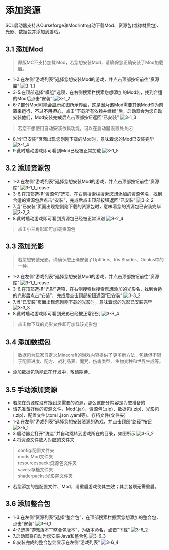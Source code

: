 # 添加资源
SCL启动器支持从Curseforge和Modrinth自动下载Mod、资源包(或称材质包)、光影、数据包并添加到游戏。

## 3.1 添加Mod
> 原版MC不支持加载Mod，若您想安装Mod，请确保您正确安装了Mod加载器。
- 1-2.在左侧“游戏列表”选择您想安装Mod的游戏，并点击顶部按钮前往“资源库”
![3-1_1](../resources/addresources/3-1_1.png)
- 3-5.在顶部选择“模组”选项，在右侧搜索栏搜索您想添加的Mod名，找到合适的Mod后点击“安装”
![3-1_2](../resources/addresources/3-1_2.png)
- 6-7.部分Mod可能会显示如图所示界面，这是因为该Mod需要其他Mod作为前置来运行，不过不用担心，点击“下载所有依赖并继续”后，启动器会为您自动安装他们，Mod安装完成后点击顶部按钮返回“已安装”
![3-1_3](../resources/addresources/3-1_3.png)
> 若您不想使用自动安装依赖功能，可以在启动器设置处关闭
- 8.当“已安装”页面出现您刚刚下载的Mod时，意味着您的Mod已安装完毕
![3-1_4](../resources/addresources/3-1_4.png)
- 9.此时启动游戏即可看到Mod已经被正常加载
![3-1_5](../resources/addresources/3-1_5.png)

## 3.2 添加资源包
- 1-2.在左侧“游戏列表”选择您想安装Mod的游戏，并点击顶部按钮前往“资源库”
![3-1_1_reuse](../resources/addresources/3-1_1.png)
- 3-6.在顶部选择“资源包”选项，在右侧搜索栏搜索您想添加的资源包名，找到合适的资源包后点击“安装”，完成后点击顶部按钮返回“已安装”
![3-2_2](../resources/addresources/3-2_2.png)
- 7.当“已安装”页面出现您刚刚下载的资源包时，意味着您的资源包已安装完毕
![3-2_3](../resources/addresources/3-2_3.png)
- 8.此时启动游戏即可看到资源包已经被正常识别
![3-2_4](../resources/addresources/3-2_4.png)
> 点击小三角形即可加载资源包

## 3.3 添加光影
> 若您想安装光影，请确保您正确安装了Optifine、Iris Shader、Oculus中的一种。
- 1-2.在左侧“游戏列表”选择您想安装Mod的游戏，并点击顶部按钮前往“资源库”
![3-1_1_reuse](../resources/addresources/3-1_1.png)
- 3-6.在顶部选择“光影”选项，在右侧搜索栏搜索您想添加的光影名，找到合适的光影后点击“安装”，完成后点击顶部按钮返回“已安装”
![3-3_2](../resources/addresources/3-3_2.png)
- 7.当“已安装”页面出现您刚刚下载的光影时，意味着您的光影已安装完毕
![3-3_3](../resources/addresources/3-3_3.png)
- 8.此时启动游戏即可看到光影已经被正常识别
![3-3_4](../resources/addresources/3-3_4.png)
> 点击你下载的光影文件即可加载该光影包

## 3.4 添加数据包
> 数据包为玩家自定义Minecraft的游戏内容提供了更多新方法，包括但不限于配置进度、配方、战利品表、魔咒、伤害类型、生物变种和世界生成等。
- 添加数据包功能正在开发中，敬请期待...

## 3.5 手动添加资源
- 若您在资源库没有搜到您需要的资源，那么这部分内容是为您准备的
- 请先准备好你的资源文件，Mod(.jar)、资源包(.zip)、数据包(.zip)、光影包(.zip)、配置文件(.toml .json .yaml等)、存档文件(文件夹)
- 1-2.在左侧“游戏列表”选择您想安装资源的游戏，并点击顶部“路径”按钮
![3-5_1](../resources/addresources/3-5_1.png)
- 3.启动器会打开“访达”并自动跳转到游戏所在的目录，如图所示
![3-5_2](../resources/addresources/3-5_2.png)
- 4.将资源文件放入对应的文件夹
> config:配置文件夹\
> mods:Mod文件夹\
> resourcespack:资源包文件夹\
> saves:存档文件夹\
> shaderpacks:光影包文件夹
- 若您添加的是配置文件、Mod，请重启游戏使其生效；其余各项无需重启。

## 3.6 添加整合包
- 1-3.在左侧“资源列表”选择“整合包”，在顶部搜索栏搜索您想添加的整合包，点击“安装”
![3-6_1](../resources/addresources/3-6_1.png)
- 4-7.选择“游戏版本”“整合包版本”，为版本命名，点击“下载”
![3-6_2](../resources/addresources/3-6_2.png)
- 7.启动器将自动为您安装Java和整合包
![3-6_3](../resources/addresources/3-6_3.png)
- 8.安装完成的整合包会显示在左侧“游戏列表”
![3-6_4](../resources/addresources/3-6_4.png)
